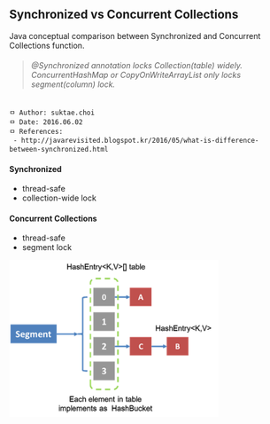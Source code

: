 ## Synchronized vs Concurrent Collections
Java conceptual comparison between Synchronized and Concurrent Collections function.

>###### @Synchronized annotation locks Collection(table) widely. ConcurrentHashMap or CopyOnWriteArrayList only locks segment(column) lock.

```
ㅁ Author: suktae.choi
ㅁ Date: 2016.06.02
ㅁ References:
 - http://javarevisited.blogspot.kr/2016/05/what-is-difference-between-synchronized.html
```

#### Synchronized

 - thread-safe
 - collection-wide lock


#### Concurrent Collections

 - thread-safe
 - segment lock

<img src="https://github.com/agongi/study/blob/master/parallel-programming/synchronized-concurrent/images/Internal%20implementation%20of%20ConcurrentHashMap%20in%20Java.png" width="75%">
